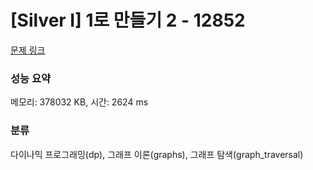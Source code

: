 # [Silver I] 1로 만들기 2 - 12852 

[문제 링크](https://www.acmicpc.net/problem/12852) 

### 성능 요약

메모리: 378032 KB, 시간: 2624 ms

### 분류

다이나믹 프로그래밍(dp), 그래프 이론(graphs), 그래프 탐색(graph_traversal)

